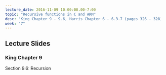 ```yaml
---
lecture_date: 2016-11-09 10:00:00.00-7:00
topic: "Recursive functions in C and ARM"
desc: "King Chapter 9 - 9.6, Harris Chapter 6 - 6.3.7 (pages 326 - 328)"
week: "7"
---
```


## Lecture Slides


### King Chapter 9

Section 9.6: Recursion